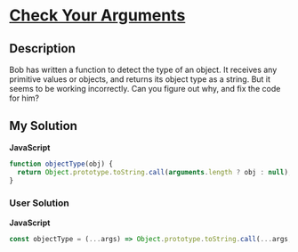 # [Check Your Arguments](https://www.codewars.com/kata/58dd98fe8d29b0f30d0002bd)

## Description

Bob has written a function to detect the type of an object. It receives any primitive values or objects, and returns its object type as a string. But it seems to be working incorrectly. Can you figure out why, and fix the code for him?

## My Solution

**JavaScript**

```js
function objectType(obj) {
  return Object.prototype.toString.call(arguments.length ? obj : null);
}
```

### User Solution

**JavaScript**

```js
const objectType = (...args) => Object.prototype.toString.call(...args, null);
```
